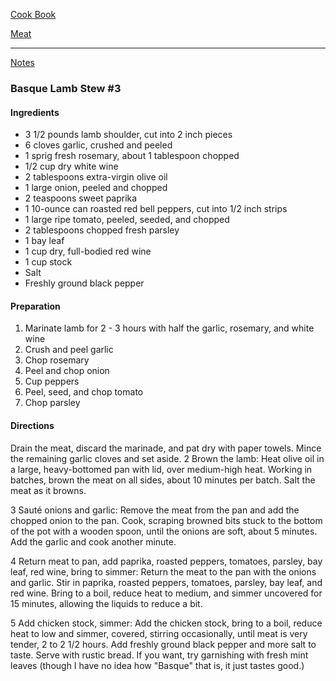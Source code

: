 [Cook Book]()  

[Meat]()  

-----  

[Notes]()  

### Basque Lamb Stew #3  

#### Ingredients  

* 3 1/2 pounds lamb shoulder, cut into 2 inch pieces
* 6 cloves garlic, crushed and peeled
* 1 sprig fresh rosemary, about 1 tablespoon chopped
* 1/2 cup dry white wine
* 2 tablespoons extra-virgin olive oil
* 1 large onion, peeled and chopped
* 2 teaspoons sweet paprika
* 1 10-ounce can roasted red bell peppers, cut into 1/2 inch strips
* 1 large ripe tomato, peeled, seeded, and chopped
* 2 tablespoons chopped fresh parsley
* 1 bay leaf
* 1 cup dry, full-bodied red wine
* 1 cup stock
* Salt  
* Freshly ground black pepper  

#### Preparation  

1. Marinate lamb for 2 - 3 hours with half the garlic, rosemary, and white wine
2. Crush and peel garlic  
3. Chop rosemary  
4. Peel and chop onion  
5. Cup peppers  
6. Peel, seed, and chop tomato  
7. Chop parsley  

#### Directions  

Drain the meat, discard the marinade, and pat dry with paper towels. Mince the remaining garlic cloves and set aside.
2 Brown the lamb: Heat olive oil in a large, heavy-bottomed pan with lid, over medium-high heat. Working in batches, brown the meat on all sides, about 10 minutes per batch. Salt the meat as it browns.

3 Sauté onions and garlic: Remove the meat from the pan and add the chopped onion to the pan. Cook, scraping browned bits stuck to the bottom of the pot with a wooden spoon, until the onions are soft, about 5 minutes. Add the garlic and cook another minute.

4 Return meat to pan, add paprika, roasted peppers, tomatoes, parsley, bay leaf, red wine, bring to simmer: Return the meat to the pan with the onions and garlic. Stir in paprika, roasted peppers, tomatoes, parsley, bay leaf, and red wine. Bring to a boil, reduce heat to medium, and simmer uncovered for 15 minutes, allowing the liquids to reduce a bit.

5 Add chicken stock, simmer: Add the chicken stock, bring to a boil, reduce heat to low and simmer, covered, stirring occasionally, until meat is very tender, 2 to 2 1/2 hours. Add freshly ground black pepper and more salt to taste.
Serve with rustic bread. If you want, try garnishing with fresh mint leaves (though I have no idea how "Basque" that is, it just tastes good.)

